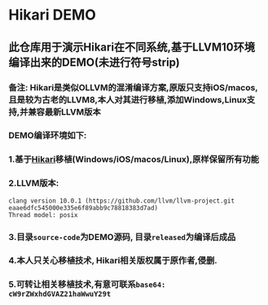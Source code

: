 
# Hikari DEMO

## 此仓库用于演示Hikari在不同系统,基于LLVM10环境编译出来的DEMO(未进行符号strip)

### 备注: Hikari是类似OLLVM的混淆编译方案,原版只支持iOS/macos,且是较为古老的LLVM8,本人对其进行移植,添加Windows,Linux支持,并兼容最新LLVM版本

### DEMO编译环境如下:

### 1.基于[Hikari](https://github.com/HikariObfuscator/Hikari/tree/release_80)移植(Windows/iOS/macos/Linux),原样保留所有功能

### 2.LLVM版本:
```
clang version 10.0.1 (https://github.com/llvm/llvm-project.git eaae6dfc545000e335e6f89abb9c78818383d7ad)
Thread model: posix
```

### 3.目录`source-code`为DEMO源码, 目录`released`为编译后成品

### 4.本人只关心移植技术, Hikari相关版权属于原作者,侵删.

### 5.可转让相关移植技术,有意可联系`base64: cW9rZWxhdGVAZ21haWwuY29t`
